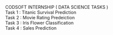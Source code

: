 CODSOFT INTERNSHIP ( DATA SCIENCE TASKS )
<br>
Task 1 : Titanic Survival Prediction
<br>
Task 2 : Movie Rating Predeiction
<br>
Task 3 : Iris Flower Classification
<br>
Task 4 : Sales Prediction 
